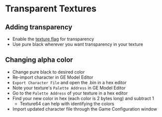 # Transparent Textures

## Adding transparency
- Enable the [texture flag](../software/blender.md/#texture-flags) for transparency
- Use pure black wherever you want transparency in your texture

## Changing alpha color
- Change pure black to desired color
- Re-import character in GE Model Editor
- `Export Character File` and open the .bin in a hex editor
- Note your texture's `Palette Address` in GE Model Editor
- Go to the `Palette Address` of your texture in a hex editor
- Find your new color in hex (each color is 2 bytes long) and subtract 1
    - Texture64 can help with identifying the colors
- Import updated character file through the Game Configuration window